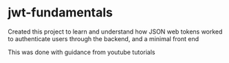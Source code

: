 # jwt-fundamentals

Created this project to learn and understand how JSON web tokens worked to authenticate users through the backend, and a minimal front end

This was done with guidance from youtube tutorials 
